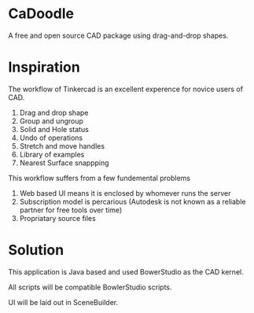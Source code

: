# CaDoodle
A free and open source CAD package using drag-and-drop shapes. 

# Inspiration

The workflow of Tinkercad is an excellent experence for novice users of CAD. 

1. Drag and drop shape
2. Group and ungroup
3. Solid and Hole status
4. Undo of operations
5. Stretch and move handles
6. Library of examples
7. Nearest Surface snappping


This workflow suffers from a few fundemental problems

1. Web based UI means it is enclosed by whomever runs the server
2. Subscription model is percarious (Autodesk is not known as a reliable partner for free tools over time)
3. Propriatary source files

# Solution 

This application is Java based and used BowerStudio as the CAD kernel.

All scripts will be compatible BowlerStudio scripts. 

UI will be laid out in SceneBuilder.
